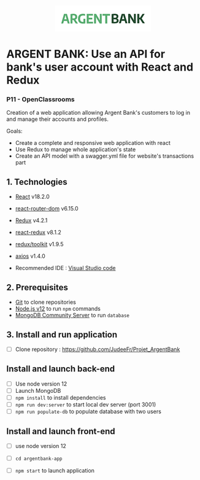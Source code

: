 <br/>
<p align="center"><img src="https://github.com/JudeeFr/Projet_ArgentBank/blob/main/argentbank-app/src/assets/img/argentBankLogo.png?raw=true" alt="Logo Argent Bank" /></p>

# ARGENT BANK: Use an API for bank's user account with React and Redux

 ### P11 - OpenClassrooms
  
Creation of a web application allowing Argent Bank's customers to log in and manage their accounts and profiles.

Goals:
- Create a complete and responsive web application with react
- Use Redux to manage whole application's state
- Create an API model with a swagger.yml file for website's transactions part


## 1. Technologies

-  [React](https://reactjs.org/) v18.2.0  
-  [react-router-dom](https://reactrouter.com/web/guides/quick-start) v6.15.0 
-  [Redux](https://redux.js.org/introduction/getting-started) v4.2.1 
-  [react-redux](https://react-redux.js.org/introduction/getting-started) v8.1.2  
-  [redux/toolkit](https://redux-toolkit.js.org/introduction/getting-started) v1.9.5
-  [axios](https://www.npmjs.com/package/axios) v1.4.0 

- Recommended IDE : [Visual Studio code](https://code.visualstudio.com/)
   
## 2. Prerequisites

- [Git](https://git-scm.com/) to clone repositories
- [Node.js v12](https://nodejs.org/en/) to run `npm` commands
- [MongoDB Community Server](https://www.mongodb.com/try/download/community) to run `database`

## 3. Install and run application
- [ ] Clone repository : https://github.com/JudeeFr/Projet_ArgentBank

## Install and launch back-end
- [ ] Use node version 12
- [ ] Launch MongoDB
- [ ] `npm install` to install dependencies
- [ ] `npm run dev:server` to start local dev server (port 3001)  
- [ ] `npm run populate-db` to populate database with two users

## Install and launch front-end
- [ ] use node version 12
- [ ] `cd argentbank-app`
- [ ] `npm start` to launch application






